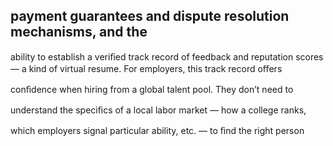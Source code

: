 ## payment guarantees and dispute resolution mechanisms, and the

ability to establish a veriﬁed track record of feedback and reputation scores — a kind of virtual resume. For employers, this track record oﬀers

conﬁdence when hiring from a global talent pool. They don’t need to

understand the speciﬁcs of a local labor market — how a college ranks,

which employers signal particular ability, etc. — to ﬁnd the right person